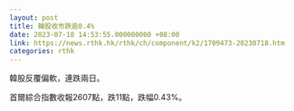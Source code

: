 ```yaml
---
layout: post
title: 韓股收市跌逾0.4%
date: 2023-07-18 14:53:55.000000000 +08:00
link: https://news.rthk.hk/rthk/ch/component/k2/1709473-20230718.htm
categories: rthk
---
```


韓股反覆偏軟，連跌兩日。

首爾綜合指數收報2607點，跌11點，跌幅0.43%。
